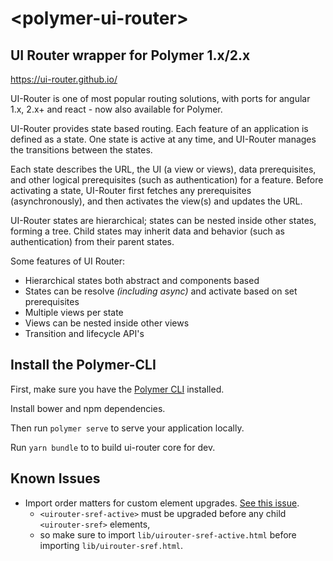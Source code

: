 # \<polymer-ui-router\>

## UI Router wrapper for Polymer 1.x/2.x

https://ui-router.github.io/

UI-Router is one of most popular routing solutions, 
with ports for angular 1.x, 2.x+ and react - now also available for Polymer.

UI-Router provides state based routing. Each feature of an application is defined as a state. One state is active at any time, and UI-Router manages the transitions between the states.

Each state describes the URL, the UI (a view or views), data prerequisites, and other logical prerequisites (such as authentication) for a feature. Before activating a state, UI-Router first fetches any prerequisites (asynchronously), and then activates the view(s) and updates the URL.

UI-Router states are hierarchical; states can be nested inside other states, forming a tree.
Child states may inherit data and behavior (such as authentication) from their parent states.

Some features of UI Router:

* Hierarchical states both abstract and components based
* States can be resolve *(including async)* and activate based on set prerequisites 
* Multiple views per state
* Views can be nested inside other views
* Transition and lifecycle API's


## Install the Polymer-CLI

First, make sure you have the [Polymer CLI](https://www.npmjs.com/package/polymer-cli) installed. 

Install bower and npm dependencies.

Then run `polymer serve` to serve your application locally.

Run `yarn bundle` to to build ui-router core for dev.

## Known Issues
- Import order matters for custom element upgrades. [See this issue](https://github.com/webcomponents/custom-elements/issues/15). 
  - ```<uirouter-sref-active>``` must be upgraded before any child ```<uirouter-sref>``` elements,
  - so make sure to import ```lib/uirouter-sref-active.html``` before importing ```lib/uirouter-sref.html```.